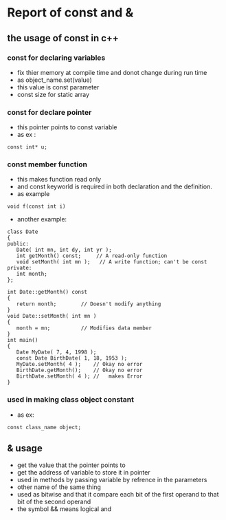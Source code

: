 # Report of const and & 
## the usage of const in c++
### const for declaring variables 
- fix thier memory at compile time and donot change during run time
- as object_name.set(value)
- this value is const parameter
- const size for static array
### const for declare pointer 
- this pointer points to const variable
- as ex :
```
const int* u;
```
### const member function
- this makes function read only
- and const keyworld is required in both declaration and the definition.
- as example
```
void f(const int i)
```
- another example:
```
class Date
{
public:
   Date( int mn, int dy, int yr );
   int getMonth() const;     // A read-only function
   void setMonth( int mn );   // A write function; can't be const
private:
   int month;
};

int Date::getMonth() const
{
   return month;        // Doesn't modify anything
}
void Date::setMonth( int mn )
{
   month = mn;          // Modifies data member
}
int main()
{
   Date MyDate( 7, 4, 1998 );
   const Date BirthDate( 1, 18, 1953 );
   MyDate.setMonth( 4 );    // Okay no error
   BirthDate.getMonth();    // Okay no error
   BirthDate.setMonth( 4 ); //   makes Error
}
```
### used in making class object constant
- as ex:
```
const class_name object;
```
## & usage
- get the value that the pointer points to
- get the address of variable to store it in pointer
- used in methods by passing variable by refrence in the parameters
- other name of the same thing 
- used as bitwise and that it compare each bit of the first operand to that bit of the second operand
- the symbol && means logical and

